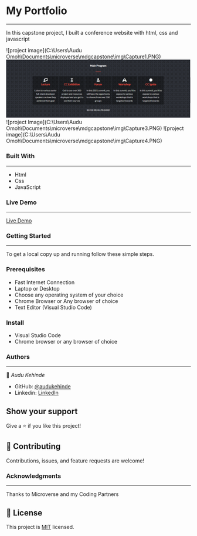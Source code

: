 # My Portfolio
---
In this capstone project, I built a conference website with html, css and javascript

![project image](C:\Users\Audu Omoh\Documents\microverse\mdgcapstone\img\Capture1.PNG)
![project image](img\Capture2.PNG)
![project Image](C:\Users\Audu Omoh\Documents\microverse\mdgcapstone\img\Capture3.PNG)
![project image](C:\Users\Audu Omoh\Documents\microverse\mdgcapstone\img\Capture4.PNG)

### Built With
---
* Html
* Css
* JavaScript

### Live Demo
---
[Live Demo]()


### Getting Started
---
To get a local copy up and running follow these simple steps.


### Prerequisites
* Fast Internet Connection
* Laptop or Desktop
* Choose any operating system of your choice
* Chrome Browser or Any browser of choice
* Text Editor (Visual Studio Code)


### Install
* Visual Studio Code
* Chrome browser or any browser of choice


### Authors
---
👤 *Audu Kehinde*

* GitHub: [@audukehinde](https://github.com/audukehindea)
* Linkedin: [LinkedIn](https://www.linkedin.com/in/kehinde-audu-a44926175/)


## Show your support

Give a ⭐ if you like this project!

## 🤝 Contributing

Contributions, issues, and feature requests are welcome!


### Acknowledgments
---
Thanks to Microverse and my Coding Partners

## 📝 License

This project is [MIT](./MIT.md) licensed.


